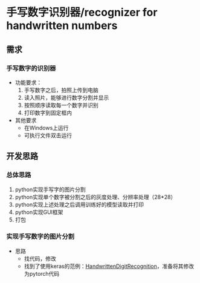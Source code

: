 # 手写数字识别器/recognizer for handwritten numbers

## 需求

### 手写数字的识别器

- 功能要求：
  1. 手写数字之后，拍照上传到电脑
  2. 读入照片，能够进行数字分割并显示
  3. 按照顺序读取每一个数字并识别
  4. 打印数字到固定框内
- 其他要求
  - 在Windows上运行
  - 可执行文件双击运行

## 开发思路

### 总体思路

1. python实现手写字的图片分割
2. python实现单个数字被分割之后的灰度处理、分辨率处理（28*28）
3. python实现上述处理之后调用训练好的模型读取并打印
4. python实现GUI框架
5. 打包

### 实现手写数字的图片分割

- 思路
  - 找代码，修改
  - 找到了使用keras的范例：[HandwrittenDigitRecognition](https://github.com/Wangzg123/HandwrittenDigitRecognition)，准备将其修改为pytorch代码

